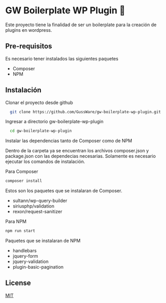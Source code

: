
# GW Boilerplate WP Plugin 📝  
Este proyecto tiene la finalidad de ser un boilerplate para la creación de plugins en wordpress.


 
## Pre-requisitos
Es necesario tener instalados las siguientes paquetes  
- Composer
- NPM
 
## Instalación  
Clonar el proyecto desde github  

~~~bash  
  git clone https://github.com/GussWare/gw-boilerplate-wp-plugin.git
~~~

Ingresar a directorio gw-boilerplate-wp-plugin

~~~bash  
  cd gw-boilerplate-wp-plugin
~~~

Instalar las dependencias tanto de Composer como de NPM

Dentro de la carpeta ya se encuentran los archivos composer.json y package.json con las dependecias necesarias. Solamente es necesario ejecutar los comandos de instalación.

Para Composer

~~~bash  
composer install
~~~

Estos son los paquetes que se instalaran de Composer.

- sultann/wp-query-builder
- siriusphp/validation
- rexon/request-sanitizer

Para NPM

~~~bash  
npm run start
~~~  

Paquetes que se instalaran de NPM
- handlebars
- jquery-form
- jquery-validation
- plugin-basic-pagination

 
## License  
[MIT](https://choosealicense.com/licenses/mit/)  
